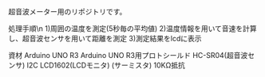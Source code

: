超音波メーター用のリポジトリです。

処理手順\n
1)周囲の温度を測定(5秒毎の平均値)
2)温度情報を用いて音速を計算し、超音波センサを用いて距離を測定
3)測定結果をlcdに表示

資材
Arduino UNO R3
Arduino UNO R3用プロトシールド
HC-SR04(超音波センサ)
I2C LCD1602(LCDモニタ)
(サーミスタ)
10KΩ抵抗
